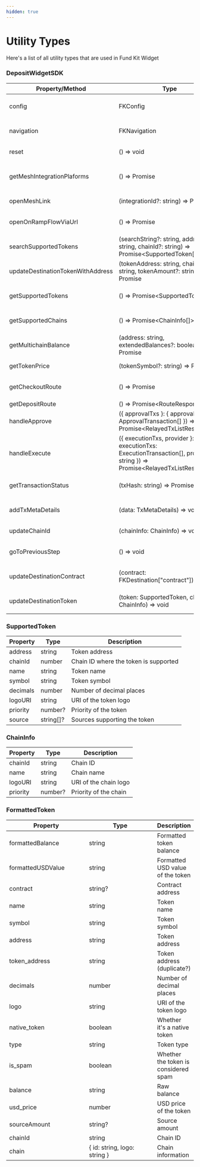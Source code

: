 ```yaml
---
hidden: true
---
```


# Utility Types

Here's a list of all utility types that are used in Fund Kit Widget

### DepositWidgetSDK

| Property/Method                   | Type                                                                                                                             | Description                          |
| --------------------------------- | -------------------------------------------------------------------------------------------------------------------------------- | ------------------------------------ |
| config                            | FKConfig                                                                                                                         | Configuration object for the widget  |
| navigation                        | FKNavigation                                                                                                                     | Navigation control for the widget    |
| reset                             | () => void                                                                                                                       | Resets the widget state              |
| getMeshIntegrationPlaforms        | () => Promise                                                                                                                    | Retrieves mesh integration platforms |
| openMeshLink                      | (integrationId?: string) => Promise                                                                                              | Opens a mesh link                    |
| openOnRampFlowViaUrl              | () => Promise                                                                                                                    | Opens the on-ramp flow via URL       |
| searchSupportedTokens             | (searchString?: string, address?: string, chainId?: string) => Promise\<SupportedToken\[]>                                       | Searches for supported tokens        |
| updateDestinationTokenWithAddress | (tokenAddress: string, chainId: string, tokenAmount?: string) => Promise                                                         | Updates the destination token        |
| getSupportedTokens                | () => Promise\<SupportedToken\[]>                                                                                                | Retrieves all supported tokens       |
| getSupportedChains                | () => Promise\<ChainInfo\[]>                                                                                                     | Retrieves all supported chains       |
| getMultichainBalance              | (address: string, extendedBalances?: boolean) => Promise                                                                         | Retrieves multichain balance         |
| getTokenPrice                     | (tokenSymbol?: string) => Promise                                                                                                | Retrieves token price                |
| getCheckoutRoute                  | () => Promise                                                                                                                    | Retrieves checkout route             |
| getDepositRoute                   | () => Promise\<RouteResponse                                                                                                     | undefined>                           |
| handleApprove                     | ({ approvalTxs }: { approvalTxs: ApprovalTransaction\[] }) => Promise\<RelayedTxListResponse\[]>                                 | Handles approval transactions        |
| handleExecute                     | ({ executionTxs, provider }: { executionTxs: ExecutionTransaction\[], provider?: string }) => Promise\<RelayedTxListResponse\[]> | Handles execution transactions       |
| getTransactionStatus              | (txHash: string) => Promise                                                                                                      | Retrieves transaction status         |
| addTxMetaDetails                  | (data: TxMetaDetails) => void                                                                                                    | Adds transaction meta details        |
| updateChainId                     | (chainInfo: ChainInfo) => void                                                                                                   | Updates the chain ID                 |
| goToPreviousStep                  | () => void                                                                                                                       | Navigates to the previous step       |
| updateDestinationContract         | (contract: FKDestination\["contract"]) => void                                                                                   | Updates the destination contract     |
| updateDestinationToken            | (token: SupportedToken, chainInfo?: ChainInfo) => void                                                                           | Updates the destination token        |

### SupportedToken

| Property | Type       | Description                           |
| -------- | ---------- | ------------------------------------- |
| address  | string     | Token address                         |
| chainId  | number     | Chain ID where the token is supported |
| name     | string     | Token name                            |
| symbol   | string     | Token symbol                          |
| decimals | number     | Number of decimal places              |
| logoURI  | string     | URI of the token logo                 |
| priority | number?    | Priority of the token                 |
| source   | string\[]? | Sources supporting the token          |

### ChainInfo

| Property | Type    | Description           |
| -------- | ------- | --------------------- |
| chainId  | string  | Chain ID              |
| name     | string  | Chain name            |
| logoURI  | string  | URI of the chain logo |
| priority | number? | Priority of the chain |

### FormattedToken

<table><thead><tr><th width="218">Property</th><th width="209">Type</th><th>Description</th></tr></thead><tbody><tr><td>formattedBalance</td><td>string</td><td>Formatted token balance</td></tr><tr><td>formattedUSDValue</td><td>string</td><td>Formatted USD value of the token</td></tr><tr><td>contract</td><td>string?</td><td>Contract address</td></tr><tr><td>name</td><td>string</td><td>Token name</td></tr><tr><td>symbol</td><td>string</td><td>Token symbol</td></tr><tr><td>address</td><td>string</td><td>Token address</td></tr><tr><td>token_address</td><td>string</td><td>Token address (duplicate?)</td></tr><tr><td>decimals</td><td>number</td><td>Number of decimal places</td></tr><tr><td>logo</td><td>string</td><td>URI of the token logo</td></tr><tr><td>native_token</td><td>boolean</td><td>Whether it's a native token</td></tr><tr><td>type</td><td>string</td><td>Token type</td></tr><tr><td>is_spam</td><td>boolean</td><td>Whether the token is considered spam</td></tr><tr><td>balance</td><td>string</td><td>Raw balance</td></tr><tr><td>usd_price</td><td>number</td><td>USD price of the token</td></tr><tr><td>sourceAmount</td><td>string?</td><td>Source amount</td></tr><tr><td>chainId</td><td>string</td><td>Chain ID</td></tr><tr><td>chain</td><td>{ id: string, logo: string }</td><td>Chain information</td></tr></tbody></table>

